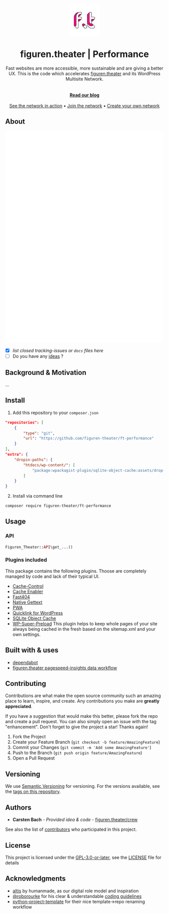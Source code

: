 <!-- PROJECT LOGO -->
<br />
<div align="center">
  <a href="https://github.com/figuren-theater/ft-performance">
    <img src="https://raw.githubusercontent.com/figuren-theater/logos/main/favicon.png" alt="figuren.theater Logo" width="100" height="100">
  </a>

  <h1 align="center">figuren.theater | Performance</h1>

  <p align="center">
    Fast websites are more accessible, more sustainable and are giving a better UX. This is the code which accelerates <a href="https://figuren.theater">figuren.theater</a> and its WordPress Multisite Network.
    <br /><br /><br />
    <a href="https://meta.figuren.theater/blog"><strong>Read our blog</strong></a>
    <br />
    <br />
    <a href="https://figuren.theater">See the network in action</a>
    •
    <a href="https://mein.figuren.theater">Join the network</a>
    •
    <a href="https://websites.fuer.figuren.theater">Create your own network</a>
  </p>
</div>

## About 

![](https://raw.githubusercontent.com/figuren-theater/.github/main/assets/pagespeed-figuren.theater.svg)


* [x] *list closed tracking-issues or `docs` files here*
* [ ] Do you have any [ideas](/issues/new) ?

## Background & Motivation

...

## Install

1. Add this repository to your `composer.json`
```json
"repositories": [
    {
        "type": "git",
        "url": "https://github.com/figuren-theater/ft-performance"
    }
],
"extra": {
    "dropin-paths": {
        "htdocs/wp-content/": [
            "package:wpackagist-plugin/sqlite-object-cache:assets/drop-in/object-cache.php"
        ]
    }
}
```

2. Install via command line
```sh
composer require figuren-theater/ft-performance
```

## Usage

### API

```php
Figuren_Theater::API\get_...()
```

### Plugins included

This package contains the following plugins. 
Thoose are completely managed by code and lack of their typical UI.

* [Cache-Control](https://wordpress.org/plugins/cache-control/#developers)
* [Cache Enabler](https://wordpress.org/plugins/cache-enabler/#developers)
* [Fast404](https://wordpress.org/plugins/fast404/#developers)
* [Native Gettext](https://wordpress.org/plugins/native-gettext/#developers)
* [PWA](https://wordpress.org/plugins/pwa/#developers)
* [Quicklink for WordPress](https://wordpress.org/plugins/quicklink/#developers)
* [SQLite Object Cache](https://wordpress.org/plugins/sqlite-object-cache/#developers)
* [WP-Super-Preload](https://github.com/carstingaxion/WP-Super-Preload)
    This plugin helps to keep whole pages of your site always being cached in the fresh based on the sitemap.xml and your own settings.


## Built with & uses

  - [dependabot](/.github/dependabot.yml)
  - [figuren.theater pagespeed-insights data workflow ](https://github.com/figuren-theater/.github/actions/workflows/pagespeed-insights.yml)

## Contributing

Contributions are what make the open source community such an amazing place to learn, inspire, and create. Any contributions you make are **greatly appreciated**.

If you have a suggestion that would make this better, please fork the repo and create a pull request. You can also simply open an issue with the tag "enhancement".
Don't forget to give the project a star! Thanks again!

1. Fork the Project
2. Create your Feature Branch (`git checkout -b feature/AmazingFeature`)
3. Commit your Changes (`git commit -m 'Add some AmazingFeature'`)
4. Push to the Branch (`git push origin feature/AmazingFeature`)
5. Open a Pull Request


## Versioning

We use [Semantic Versioning](http://semver.org/) for versioning. For the versions
available, see the [tags on this repository](/tags).

## Authors

  - **Carsten Bach** - *Provided idea & code* - [figuren.theater/crew](https://figuren.theater/crew/)

See also the list of [contributors](/contributors)
who participated in this project.

## License

This project is licensed under the [GPL-3.0-or-later](LICENSE.md), see the [LICENSE](LICENSE) file for details

## Acknowledgments

  - [altis](https://github.com/search?q=org%3Ahumanmade+altis) by humanmade, as our digital role model and inspiration
  - [@roborourke](https://github.com/roborourke) for his clear & understandable [coding guidelines](https://docs.altis-dxp.com/guides/code-review/standards/)
  - [python-project-template](https://github.com/rochacbruno/python-project-template) for their nice template->repo renaming workflow
